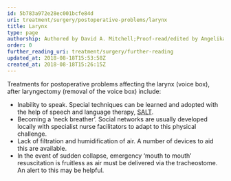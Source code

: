```yaml
---
id: 5b783a972e28ec001bcfe84d
uri: treatment/surgery/postoperative-problems/larynx
title: Larynx
type: page
authorship: Authored by David A. Mitchell;Proof-read/edited by Angelika Sebald
order: 0
further_reading_uri: treatment/surgery/further-reading
updated_at: 2018-08-18T15:53:58Z
created_at: 2018-08-18T15:26:15Z
---
```


<p>Treatments for postoperative problems affecting the larynx (voice
    box), after laryngectomy (removal of the voice box) include:</p>
<ul>
    <li>Inability to speak. Special techniques can be learned and
        adopted with the help of speech and language therapy,
        <a href="/help/salt">SALT</a>.</li>
    <li>Becoming a ‘neck breather’. Social networks are usually developed
        locally with specialist nurse facilitators to adapt to
        this physical challenge.</li>
    <li>Lack of filtration and humidification of air. A number of
        devices to aid this are available.</li>
    <li>In the event of sudden collapse, emergency ‘mouth to mouth’
        resuscitation is fruitless as air must be delivered via
        the tracheostome. An alert to this may be helpful.</li>
</ul>
